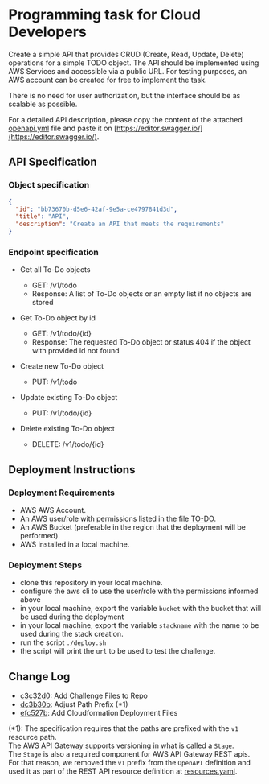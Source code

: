 # Programming task for Cloud Developers

Create a simple API that provides CRUD (Create, Read, Update, Delete) operations for a simple TODO object. The API should be implemented
using AWS Services and accessible via a public URL. For testing purposes, an AWS account can be created for free to implement the task.

There is no need for user authorization, but the interface should be as scalable as possible.

For a detailed API description, please copy the content of the attached [openapi.yml](./openapi.yml) file and paste it on [https://editor.swagger.io/](https://editor.swagger.io/).

## API Specification

### Object specification

```json
{
  "id": "bb73670b-d5e6-42af-9e5a-ce4797841d3d",
  "title": "API",
  "description": "Create an API that meets the requirements"
}
```

### Endpoint specification

- Get all To-Do objects

  - GET: /v1/todo
  - Response: A list of To-Do objects or an empty list if no objects are stored

- Get To-Do object by id

  - GET: /v1/todo/{id}
  - Response: The requested To-Do object or status 404 if the object with provided id not found

- Create new To-Do object

  - PUT: /v1/todo

- Update existing To-Do object

  - PUT: /v1/todo/{id}

- Delete existing To-Do object
  - DELETE: /v1/todo/{id}

## Deployment Instructions

### Deployment Requirements

- AWS AWS Account.
- An AWS user/role with permissions listed in the file [TO-DO](./permissions.json).
- An AWS Bucket (preferable in the region that the deployment will be performed).
- AWS installed in a local machine.

### Deployment Steps

- clone this repository in your local machine.
- configure the aws cli to use the user/role with the permissions informed above
- in your local machine, export the variable `bucket` with the bucket that will be used during the deployment
- in your local machine, export the variable `stackname` with the name to be used during the stack creation.
- run the script `./deploy.sh`
- the script will print the `url` to be used to test the challenge.

## Change Log

- [c3c32d0](https://github.com/grstavares/SDA/commit/c3c32d02eda4f5fdaf7476ba560a83356d2aa29a): Add Challenge Files to Repo
- [dc3b30b](https://github.com/grstavares/SDA/commit/dc3b30b927dc9dcab6e8428a3708877e877966ae): Adjust Path Prefix (\*1)
- [efc527b](https://github.com/grstavares/SDA/commit/efc527bf7d3962ab4d442c650a46d544f75c25f8): Add Cloudformation Deployment Files

(\*1): The specification requires that the paths are prefixed with the `v1` resource path.  
The AWS API Gateway supports versioning in what is called a [`Stage`](https://docs.aws.amazon.com/apigateway/latest/developerguide/set-up-stages.html).  
The `Stage` is also a required component for AWS API Gateway REST apis.  
For that reason, we removed the `v1` prefix from the `OpenAPI` definition and used it as part of the REST API resource definition at [resources.yaml](https://github.com/grstavares/SDA/blob/d6c7e2784f12fd40706d0282c1c81c27d58db033/resources.yaml#L52).
